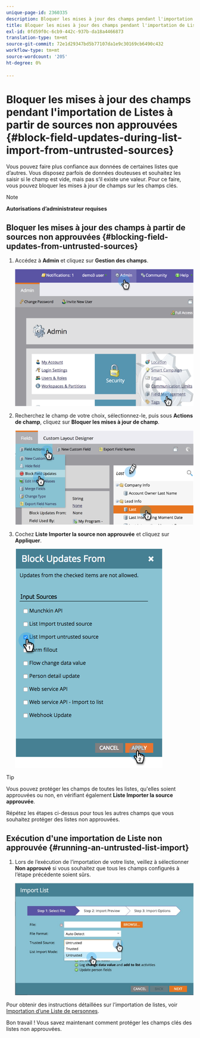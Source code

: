 ```yaml
---
unique-page-id: 2360335
description: Bloquer les mises à jour des champs pendant l'importation de Listes à partir de sources non approuvées - Documents Marketo - Documentation du produit
title: Bloquer les mises à jour des champs pendant l'importation de Listes à partir de sources non approuvées
exl-id: 0fd59f0c-6cb9-442c-937b-da18a4466873
translation-type: tm+mt
source-git-commit: 72e1d29347bd5b77107da1e9c30169cb6490c432
workflow-type: tm+mt
source-wordcount: '205'
ht-degree: 0%

---
```


# Bloquer les mises à jour des champs pendant l&#39;importation de Listes à partir de sources non approuvées {#block-field-updates-during-list-import-from-untrusted-sources}

Vous pouvez faire plus confiance aux données de certaines listes que d’autres. Vous disposez parfois de données douteuses et souhaitez les saisir si le champ est vide, mais pas s’il existe une valeur. Pour ce faire, vous pouvez bloquer les mises à jour de champs sur les champs clés.

>[!NOTE]
>
>**Autorisations d’administrateur requises**

## Bloquer les mises à jour des champs à partir de sources non approuvées {#blocking-field-updates-from-untrusted-sources}

1. Accédez à **Admin** et cliquez sur **Gestion des champs**.

   ![](assets/image2014-9-19-9-3a38-3a38.png)

1. Recherchez le champ de votre choix, sélectionnez-le, puis sous **Actions de champ**, cliquez sur **Bloquer les mises à jour de champ**.

   ![](assets/image2014-9-19-9-3a39-3a40.png)

1. Cochez **Liste Importer la source non approuvée** et cliquez sur **Appliquer**.

   ![](assets/blockupdates.png)

>[!TIP]
>
>Vous pouvez protéger les champs de toutes les listes, qu&#39;elles soient approuvées ou non, en vérifiant également **Liste Importer la source approuvée**.

Répétez les étapes ci-dessus pour tous les autres champs que vous souhaitez protéger des listes non approuvées.

## Exécution d&#39;une importation de Liste non approuvée {#running-an-untrusted-list-import}

1. Lors de l’exécution de l’importation de votre liste, veillez à sélectionner **Non approuvé** si vous souhaitez que tous les champs configurés à l’étape précédente soient sûrs.

   ![](assets/importpersondetails.jpg)

Pour obtenir des instructions détaillées sur l’importation de listes, voir [Importation d’une Liste de personnes](/help/marketo/getting-started/quick-wins/import-a-list-of-people.md).

Bon travail ! Vous savez maintenant comment protéger les champs clés des listes non approuvées.
